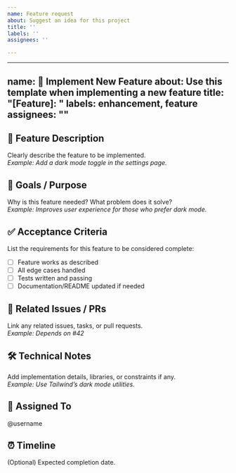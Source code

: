 ```yaml
---
name: Feature request
about: Suggest an idea for this project
title: ''
labels: ''
assignees: ''

---
```


---
name: 🚀 Implement New Feature
about: Use this template when implementing a new feature
title: "[Feature]: "
labels: enhancement, feature
assignees: ""
---

## 📌 Feature Description
Clearly describe the feature to be implemented.  
_Example: Add a dark mode toggle in the settings page._

## 🎯 Goals / Purpose
Why is this feature needed? What problem does it solve?  
_Example: Improves user experience for those who prefer dark mode._

## ✅ Acceptance Criteria
List the requirements for this feature to be considered complete:  
- [ ] Feature works as described  
- [ ] All edge cases handled  
- [ ] Tests written and passing  
- [ ] Documentation/README updated if needed  

## 📂 Related Issues / PRs
Link any related issues, tasks, or pull requests.  
_Example: Depends on #42_

## 🛠 Technical Notes
Add implementation details, libraries, or constraints if any.  
_Example: Use Tailwind’s dark mode utilities._

## 👤 Assigned To
@username  

## ⏰ Timeline
(Optional) Expected completion date.
